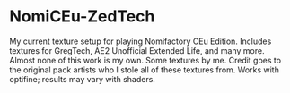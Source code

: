 # NomiCEu-ZedTech
My current texture setup for playing Nomifactory CEu Edition. Includes textures for GregTech, AE2 Unofficial Extended Life, and many more. Almost none of this work is my own. Some textures by me. Credit goes to the original pack artists who I stole all of these textures from. Works with optifine; results may vary with shaders.
